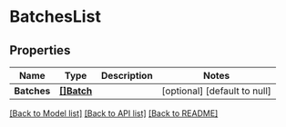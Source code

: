 # BatchesList

## Properties
Name | Type | Description | Notes
------------ | ------------- | ------------- | -------------
**Batches** | [**[]Batch**](Batch.md) |  | [optional] [default to null]

[[Back to Model list]](../README.md#documentation-for-models) [[Back to API list]](../README.md#documentation-for-api-endpoints) [[Back to README]](../README.md)


